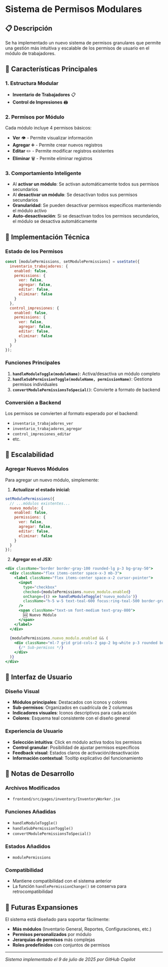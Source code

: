 # Sistema de Permisos Modulares

## 📋 Descripción
Se ha implementado un nuevo sistema de permisos granulares que permite una gestión más intuitiva y escalable de los permisos de usuario en el módulo de trabajadores.

## 🎯 Características Principales

### 1. **Estructura Modular**
- **Inventario de Trabajadores** 📋
- **Control de Impresiones** 🖨️

### 2. **Permisos por Módulo**
Cada módulo incluye 4 permisos básicos:
- **Ver** 👁️ - Permite visualizar información
- **Agregar** ➕ - Permite crear nuevos registros
- **Editar** ✏️ - Permite modificar registros existentes
- **Eliminar** 🗑️ - Permite eliminar registros

### 3. **Comportamiento Inteligente**
- Al **activar un módulo**: Se activan automáticamente todos sus permisos secundarios
- Al **desactivar un módulo**: Se desactivan todos sus permisos secundarios
- **Granularidad**: Se pueden desactivar permisos específicos manteniendo el módulo activo
- **Auto-desactivación**: Si se desactivan todos los permisos secundarios, el módulo se desactiva automáticamente

## 🔧 Implementación Técnica

### Estado de los Permisos
```javascript
const [modulePermissions, setModulePermissions] = useState({
  inventario_trabajadores: {
    enabled: false,
    permissions: {
      ver: false,
      agregar: false,
      editar: false,
      eliminar: false
    }
  },
  control_impresiones: {
    enabled: false,
    permissions: {
      ver: false,
      agregar: false,
      editar: false,
      eliminar: false
    }
  }
});
```

### Funciones Principales
1. **`handleModuleToggle(moduleName)`**: Activa/desactiva un módulo completo
2. **`handleSubPermissionToggle(moduleName, permissionName)`**: Gestiona permisos individuales
3. **`convertModulePermissionsToSpecial()`**: Convierte a formato de backend

### Conversión a Backend
Los permisos se convierten al formato esperado por el backend:
- `inventario_trabajadores_ver`
- `inventario_trabajadores_agregar`
- `control_impresiones_editar`
- etc.

## 🚀 Escalabilidad

### Agregar Nuevos Módulos
Para agregar un nuevo módulo, simplemente:

1. **Actualizar el estado inicial:**
```javascript
setModulePermissions({
  // ...módulos existentes...
  nuevo_modulo: {
    enabled: false,
    permissions: {
      ver: false,
      agregar: false,
      editar: false,
      eliminar: false
    }
  }
});
```

2. **Agregar en el JSX:**
```jsx
<div className="border border-gray-100 rounded-lg p-3 bg-gray-50">
  <div className="flex items-center space-x-3 mb-3">
    <label className="flex items-center space-x-2 cursor-pointer">
      <input
        type="checkbox"
        checked={modulePermissions.nuevo_modulo.enabled}
        onChange={() => handleModuleToggle('nuevo_modulo')}
        className="h-5 w-5 text-teal-600 focus:ring-teal-500 border-gray-300 rounded"
      />
      <span className="text-sm font-medium text-gray-800">
        🆕 Nuevo Módulo
      </span>
    </label>
  </div>
  
  {modulePermissions.nuevo_modulo.enabled && (
    <div className="ml-7 grid grid-cols-2 gap-2 bg-white p-3 rounded border border-gray-200">
      {/* Sub-permisos */}
    </div>
  )}
</div>
```

## 🎨 Interfaz de Usuario

### Diseño Visual
- **Módulos principales**: Destacados con iconos y colores
- **Sub-permisos**: Organizados en cuadrícula de 2 columnas
- **Indicadores visuales**: Iconos descriptivos para cada acción
- **Colores**: Esquema teal consistente con el diseño general

### Experiencia de Usuario
- **Selección intuitiva**: Click en módulo activa todos los permisos
- **Control granular**: Posibilidad de ajustar permisos específicos
- **Feedback visual**: Estados claros de activación/desactivación
- **Información contextual**: Tooltip explicativo del funcionamiento

## 📝 Notas de Desarrollo

### Archivos Modificados
- `frontend/src/pages/inventory/InventoryWorker.jsx`

### Funciones Añadidas
- `handleModuleToggle()`
- `handleSubPermissionToggle()`
- `convertModulePermissionsToSpecial()`

### Estados Añadidos
- `modulePermissions`

### Compatibilidad
- Mantiene compatibilidad con el sistema anterior
- La función `handlePermissionChange()` se conserva para retrocompatibilidad

## 🔮 Futuras Expansiones

El sistema está diseñado para soportar fácilmente:
- **Más módulos** (Inventario General, Reportes, Configuraciones, etc.)
- **Permisos personalizados** por módulo
- **Jerarquías de permisos** más complejas
- **Roles predefinidos** con conjuntos de permisos

---

*Sistema implementado el 9 de julio de 2025 por GitHub Copilot*

